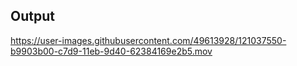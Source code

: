 ## Output


https://user-images.githubusercontent.com/49613928/121037550-b9903b00-c7d9-11eb-9d40-62384169e2b5.mov